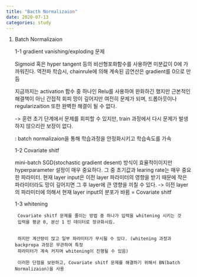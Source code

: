```yaml
---
title: "Bacth Normalizaion"
date: 2020-07-13
categories: study
---
```


1. Batch Normalizaion
    
     1-1 gradient vanishing/exploding 문제
    
      Sigmoid 혹은 hyper tangent 등의 비선형포화함수를 사용하면 미분값이 0에 가까워진다.
      역전파 학습시, chainrule에 의해 계속된 곱연산은 gradient를 0으로 만듬
     
      지금까지는 activation 함수 중 하나인 Relu를 사용하여 완화하긴 했지만 근본적인 해결책이 아닌 간접적 회피
      망이 깊어지만 여전히 문제가 되며, 드롭아웃이나 regularizaition 또한 완벽한 해결이 될 수 없다.
     
      -> 훈련 초기 단계에서 문제를 회피할 수 있지만, train 과정에서 다시 문제가 발생하지 않으리란 보장이 없다.
     
      : batch normalizaion을 통해 학습과정을 안정화시키고 학습속도를 가속
    
    
    1-2 Covariate shitf
      
      mini-batch SGD(stochastic gradient desent) 방식이 효율적이이지만 hyperparameter 설정이 매우 중요하다.
      그 중 초기값과 learing rate는 매우 중요한 파라미터.
      현재 layer input은 이전 layer 파라미터의 영향을 받기 때문에 작은 파라미터라도 망이 깊어지면 그 후 layer에 큰 영향을
      끼칠 수 있다.
      -> 이전 layer의 파라미터에 의해서 현재 layer input의 분포가 바뀜 = Covariate shitf
      
 
    1-3 whitening
    
        Covariate shitf 문제를 줄이는 방법 중 하나가 입력을 whitening 시키는 것
        입력을 평균 0, 분산 1 인 데이터로 정규화시킴.
       
        
        하지만 계산량이 많고 일부 파라미터가 무시될 수 있다. (whitening 과정과 backpropa 과정은 무관하여 특정
        파라미터가 계속 커지며 whitening이 진행될 수 있음)
        
        이러한 단점을 보완하고, Covariate shitf 문제를 해결하기 위해서 BN(batch Normalizaion)을 사용
        
 
     
     
  
     
     



